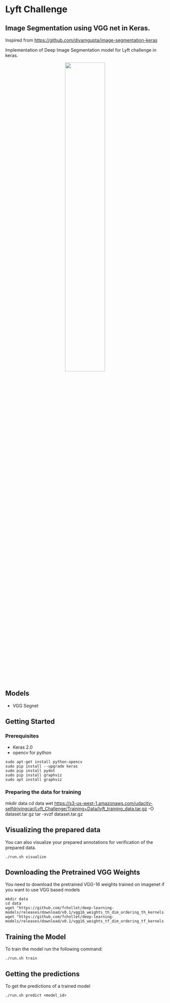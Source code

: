 # Lyft Challenge
## Image Segmentation using VGG net in Keras.

Inspired from https://github.com/divamgupta/image-segmentation-keras

Implementation of Deep Image Segmentation model for Lyft challenge in keras. 

<p align="center">
  <img src="https://raw.githubusercontent.com/sunshineatnoon/Paper-Collection/master/images/FCN1.png" width="50%" >
</p>


## Models 
* VGG Segnet 

## Getting Started

### Prerequisites

* Keras 2.0
* opencv for python

```shell
sudo apt-get install python-opencv
sudo pip install --upgrade keras
sudo pip install pydot
sudo pip install graphviz
sudo apt install graphviz
```

### Preparing the data for training

mkdir data
cd data
wet https://s3-us-west-1.amazonaws.com/udacity-selfdrivingcar/Lyft_Challenge/Training+Data/lyft_training_data.tar.gz -O dataset.tar.gz
tar -xvzf dataset.tar.gz

## Visualizing the prepared data

You can also visualize your prepared annotations for verification of the prepared data.

```shell
./run.sh visualize
```



## Downloading the Pretrained VGG Weights

You need to download the pretrained VGG-16 weights trained on imagenet if you want to use VGG based models

```shell
mkdir data
cd data
wget "https://github.com/fchollet/deep-learning-models/releases/download/v0.1/vgg16_weights_th_dim_ordering_th_kernels.h5"
wget "https://github.com/fchollet/deep-learning-models/releases/download/v0.1/vgg16_weights_tf_dim_ordering_tf_kernels.h5"
```

## Training the Model

To train the model run the following command:

```shell
./run.sh train
```

## Getting the predictions

To get the predictions of a trained model

```shell
./run.sh predict <model_id>
```
